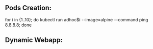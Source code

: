 ## **Pods Creation:**
for i in {1..10}; do kubectl run adhoc$i --image=alpine --command ping 8.8.8.8; done

## **Dynamic Webapp:**

